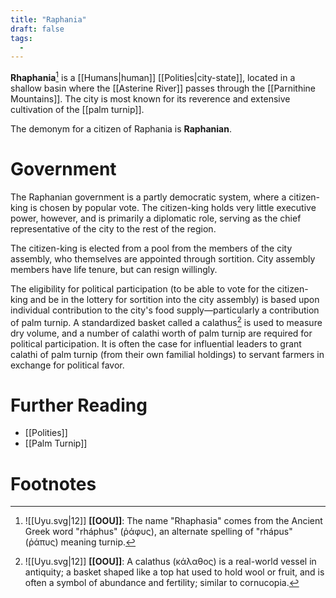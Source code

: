 ```yaml
---
title: "Raphania"
draft: false
tags:
  - 
---
```


**Rhaphania**[^rhap] is a [[Humans|human]] [[Polities|city-state]], located in a shallow basin where the [[Asterine River]] passes through the [[Parnithine Mountains]]. The city is most known for its reverence and extensive cultivation of the [[palm turnip]].

The demonym for a citizen of Raphania is **Raphanian**.

# Government
The Raphanian government is a partly democratic system, where a citizen-king is chosen by popular vote. The citizen-king holds very little executive power, however, and is primarily a diplomatic role, serving as the chief representative of the city to the rest of the region.

The citizen-king is elected from a pool from the members of the city assembly, who themselves are appointed through sortition. City assembly members have life tenure, but can resign willingly.

The eligibility for political participation (to be able to vote for the citizen-king and be in the lottery for sortition into the city assembly) is based upon individual contribution to the city's food supply—particularly a contribution of palm turnip. A standardized basket called a calathus[^cala] is used to measure dry volume, and a number of calathi worth of palm turnip are required for political participation. It is often the case for influential leaders to grant calathi of palm turnip (from their own familial holdings) to servant farmers in exchange for political favor.

# Further Reading
- [[Polities]]
- [[Palm Turnip]]

# Footnotes
[^rhap]:![[Uyu.svg|12]] **[[OOU]]**: The name "Rhaphasia" comes from the Ancient Greek word "rháphus" (ῥάφυς), an alternate spelling of "rhápus" (ῥάπυς) meaning turnip.

[^cala]:![[Uyu.svg|12]] **[[OOU]]**: A calathus (κάλαθος) is a real-world vessel in antiquity; a basket shaped like a top hat used to hold wool or fruit, and is often a symbol of abundance and fertility; similar to cornucopia.